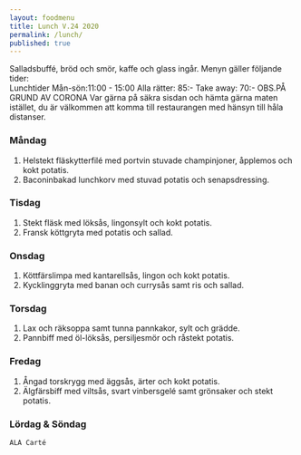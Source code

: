 ```yaml
---
layout: foodmenu
title: Lunch V.24 2020
permalink: /lunch/
published: true
---
```

Salladsbuffé, bröd och smör, kaffe och glass ingår.
Menyn gäller följande tider:  
Lunchtider  Mån-sön:11:00 - 15:00
Alla rätter: 85:- Take away: 70:-
OBS.PÅ GRUND AV CORONA Var gärna på säkra sisdan och hämta gärna maten istället, du är välkommen att komma till restaurangen med hänsyn till håla distanser.
                           

### Måndag
1. Helstekt fläskytterfilé med portvin stuvade champinjoner, åpplemos och kokt potatis.
2. Baconinbakad lunchkorv med stuvad potatis och senapsdressing.

### Tisdag
1. Stekt fläsk med löksås, lingonsylt och kokt potatis.
2. Fransk köttgryta med potatis och sallad.


### Onsdag
1. Köttfärslimpa med kantarellsås, lingon och kokt potatis.
2. Kycklinggryta med banan och currysås samt ris och sallad.

### Torsdag
1. Lax och räksoppa samt tunna pannkakor, sylt och grädde. 
2. Pannbiff med öl-löksås, persiljesmör och råstekt potatis.

### Fredag
1. Ångad torskrygg med äggsås, ärter och kokt potatis.
2. Älgfärsbiff med viltsås, svart vinbersgelé samt grönsaker och stekt potatis.
   
### Lördag & Söndag
    ALA Carté

   
    
   
     
